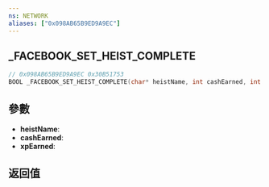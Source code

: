 ```yaml
---
ns: NETWORK
aliases: ["0x098AB65B9ED9A9EC"]
---
```

## _FACEBOOK_SET_HEIST_COMPLETE

```c
// 0x098AB65B9ED9A9EC 0x30B51753
BOOL _FACEBOOK_SET_HEIST_COMPLETE(char* heistName, int cashEarned, int xpEarned);
```


## 參數
* **heistName**: 
* **cashEarned**: 
* **xpEarned**: 

## 返回值
